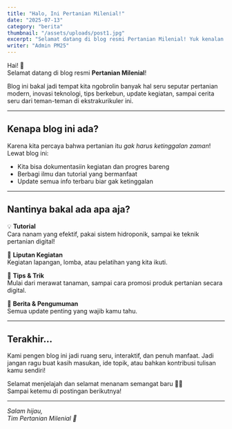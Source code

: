 ```yaml
---
title: "Halo, Ini Pertanian Milenial!"
date: "2025-07-13"
category: "berita"
thumbnail: "/assets/uploads/post1.jpg"
excerpt: "Selamat datang di blog resmi Pertanian Milenial! Yuk kenalan sama visi, tujuan, dan keseruan yang bakal kita bangun bareng-bareng di sini 🌱"
writer: "Admin PM25"
---
```


Hai! 👋  
Selamat datang di blog resmi **Pertanian Milenial**!  

Blog ini bakal jadi tempat kita ngobrolin banyak hal seru seputar pertanian modern, inovasi teknologi, tips berkebun, update kegiatan, sampai cerita seru dari teman-teman di ekstrakurikuler ini.

---

## Kenapa blog ini ada?

Karena kita percaya bahwa pertanian itu *gak harus ketinggalan zaman*! Lewat blog ini:

- Kita bisa dokumentasiin kegiatan dan progres bareng
- Berbagi ilmu dan tutorial yang bermanfaat
- Update semua info terbaru biar gak ketinggalan

---

## Nantinya bakal ada apa aja?

💡 **Tutorial**  
Cara nanam yang efektif, pakai sistem hidroponik, sampai ke teknik pertanian digital!

📸 **Liputan Kegiatan**  
Kegiatan lapangan, lomba, atau pelatihan yang kita ikuti.

🧠 **Tips & Trik**  
Mulai dari merawat tanaman, sampai cara promosi produk pertanian secara digital.

📢 **Berita & Pengumuman**  
Semua update penting yang wajib kamu tahu.

---

## Terakhir...

Kami pengen blog ini jadi ruang seru, interaktif, dan penuh manfaat. Jadi jangan ragu buat kasih masukan, ide topik, atau bahkan kontribusi tulisan kamu sendiri!

Selamat menjelajah dan selamat menanam semangat baru 🌾✨  
Sampai ketemu di postingan berikutnya!

---

*Salam hijau,  
Tim Pertanian Milenial 🌱*
